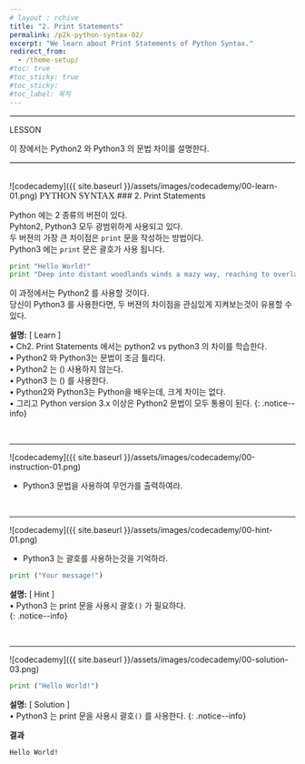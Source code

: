 ```yaml
---
# layout : rchive
title: "2. Print Statements"
permalink: /p2k-python-syntax-02/
excerpt: "We learn about Print Statements of Python Syntax."
redirect_from:
  - /theme-setup/
#toc: true
#toc_sticky: true
#toc_sticky:
#toc_label: 목차
---
```



<hr style="border: solid 1px #dddddd ;">    
LESSON   

이 장에서는 Python2 와 Python3 의 문법 차이를 설명한다.  
<hr style="border: solid 1px #dddddd ;">    
<br>
![codecademy]({{ site.baseurl }}/assets/images/codecademy/00-learn-01.png)    
<font size="3"  face="돋움">PYTHON SYNTAX</font> 
### 2. Print Statements    

Python 에는 2 종류의 버젼이 있다.     
Pyhton2, Python3 모두 광범위하게 사용되고 있다.    
두 버젼의 가장 큰 차이점은 `print` 문을 작성하는 방법이다.    
Python3 에는 `print` 문은 괄호가 사용 됩니다.    


```python
print "Hello World!"
print "Deep into distant woodlands winds a mazy way, reaching to overlapping spurs of mountains bathed in their hill-side blue."
```   

이 과정에서는 Python2 를 사용할 것이다.     
당신이 Python3 를 사용한다면, 두 버젼의 차이점을 관심있게 지켜보는것이 유용할 수 있다. 



**설명:** [ Learn ]    
• Ch2. Print Statements 에서는 python2 vs python3 의 차이를 학습한다.    
• Python2 와 Python3는 문법이 조금 틀리다.     
• Python2 는 () 사용하지 않는다.    
• Python3 는 () 를 사용한다.    
• Python2와 Python3는 Python을 배우는데, 크게 차이는 없다.     
• 그리고 Python version 3.x 이상은 Python2 문법이 모두 통용이 된다. 
{: .notice--info}


<br>
<hr/>


![codecademy]({{ site.baseurl }}/assets/images/codecademy/00-instruction-01.png)    

* Python3 문법을 사용하여 무언가를 출력하여라.    

<p style="page-break-before: always;"></p>     
<br>
<hr/>


![codecademy]({{ site.baseurl }}/assets/images/codecademy/00-hint-01.png)    

* Python3 는 괄호를 사용하는것을 기억하라.    

```python
print ("Your message!")
```


**설명:** [ Hint ]     
• Python3 는 print 문을 사용시 괄호`()` 가 필요하다.  
{: .notice--info}

<br>
<hr/>

![codecademy]({{ site.baseurl }}/assets/images/codecademy/00-solution-03.png)    

```python
print ("Hello World!")
```

**설명:** [ Solution ]    
• Python3 는 print 문을 사용시 괄호`()` 를 사용한다.
{: .notice--info}

**결과**    
```
Hello World!
```
<br>
<br>
<br>
<p style="page-break-before: always;"></p>
<br>
